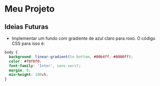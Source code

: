 # Meu Projeto

## Ideias Futuras

- Implementar um fundo com gradiente de azul claro para roxo. O código CSS para isso é:

```css
body {
  background: linear-gradient(to bottom, #00b4ff, #8000ff);
  color: #f0f0f0;
  font-family: 'Inter', sans-serif;
  margin: 0;
  min-height: 100vh;
}
```